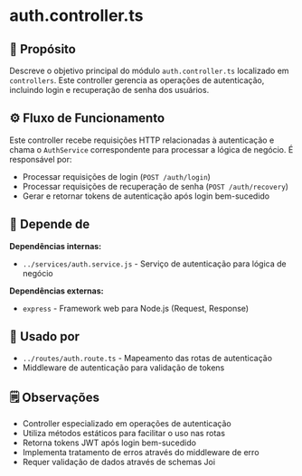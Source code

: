 # auth.controller.ts

## 📘 Propósito
Descreve o objetivo principal do módulo `auth.controller.ts` localizado em `controllers`. Este controller gerencia as operações de autenticação, incluindo login e recuperação de senha dos usuários.

## ⚙️ Fluxo de Funcionamento
Este controller recebe requisições HTTP relacionadas à autenticação e chama o `AuthService` correspondente para processar a lógica de negócio. É responsável por:
- Processar requisições de login (`POST /auth/login`)
- Processar requisições de recuperação de senha (`POST /auth/recovery`)
- Gerar e retornar tokens de autenticação após login bem-sucedido

## 🔗 Depende de
**Dependências internas:**
- `../services/auth.service.js` - Serviço de autenticação para lógica de negócio

**Dependências externas:**
- `express` - Framework web para Node.js (Request, Response)

## 🧩 Usado por
- `../routes/auth.route.ts` - Mapeamento das rotas de autenticação
- Middleware de autenticação para validação de tokens

## 🗒️ Observações
- Controller especializado em operações de autenticação
- Utiliza métodos estáticos para facilitar o uso nas rotas
- Retorna tokens JWT após login bem-sucedido
- Implementa tratamento de erros através do middleware de erro
- Requer validação de dados através de schemas Joi
